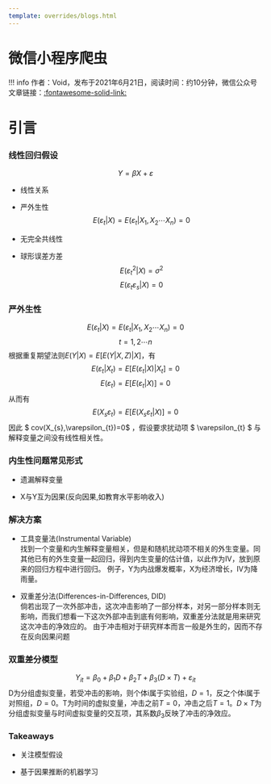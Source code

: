 ```yaml
---
template: overrides/blogs.html
---
```


# 微信小程序爬虫

!!! info 
    作者：Void，发布于2021年6月21日，阅读时间：约10分钟，微信公众号文章链接：[:fontawesome-solid-link:](https://mp.weixin.qq.com/s/PBHXRCzPUKyRLYSOkkZmLw)

引言
====

### 线性回归假设

$$ Y=\beta X+\varepsilon $$

-   线性关系

-   严外生性
    $$E(\varepsilon_{t}|X)=E(\varepsilon_{t}|X_{1},X_{2}\cdots X_{n})=0$$

-   无完全共线性

-   球形误差方差 
$$E(\varepsilon_{t}^{2}|X)=\sigma^{2}$$
$$E(\varepsilon_{t}\varepsilon_{s}|X)=0$$

### 严外生性

$$E(\varepsilon_{t}|X)=E(\varepsilon_{t}|X_{1},X_{2}\cdots X_{n})=0$$
$$t=1,2\cdots n$$ 根据重复期望法则$E(Y|X)=E[E(Y|X,Z)|X]$，有
$$E(\varepsilon_{t}|X_{t})=E[E(\varepsilon_{t}|X)|X_{t}]=0$$
$$E(\varepsilon_{t})=E[E(\varepsilon_{t}|X)]=0$$
从而有
$$E(X_{s}\varepsilon_{t})=E[E(X_{s}\varepsilon_{t}|X)]=0$$
因此 $ cov(X_{s},\varepsilon_{t})=0$ ，假设要求扰动项 $ \varepsilon_{t} $ 与解释变量之间没有线性相关性。

### 内生性问题常见形式

-   遗漏解释变量

-   X与Y互为因果(反向因果,如教育水平影响收入)

### 解决方案

-   工具变量法(Instrumental Variable)\
    找到一个变量和内生解释变量相关，但是和随机扰动项不相关的外生变量。同其他已有的外生变量一起回归，得到内生变量的估计值，以此作为IV，放到原来的回归方程中进行回归。
    例子，Y为内战爆发概率，X为经济增长，IV为降雨量。

-   双重差分法(Differences-in-Differences, DID)\
    倘若出现了一次外部冲击，这次冲击影响了一部分样本，对另一部分样本则无影响，而我们想看一下这次外部冲击到底有何影响，双重差分法就是用来研究这次冲击的净效应的。
    由于冲击相对于研究样本而言一般是外生的，因而不存在反向因果问题

### 双重差分模型

$$Y_{it}=\beta_{0}+\beta_{1}D+\beta_{2}T+\beta_{3}(D\times T)+\varepsilon_{it}$$
D为分组虚拟变量，若受冲击的影响，则个体i属于实验组，$D=1$，反之个体i属于对照组，$D=0$。T为时间的虚拟变量，冲击之前$T=0$，冲击之后$T=1$。$D\times T$为分组虚拟变量与时间虚拟变量的交互项，其系数$\beta_{3}$反映了冲击的净效应。


### Takeaways

-   关注模型假设

-   基于因果推断的机器学习



